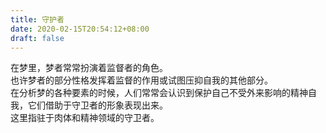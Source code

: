 ```yaml
---
title: 守护者
date: 2020-02-15T20:54:12+08:00
draft: false
---
```


在梦里，梦者常常扮演着监督者的角色。<br>
也许梦者的部分性格发挥着监督的作用或试图压抑自我的其他部分。<br>
在分析梦的各种要素的时候，人们常常会认识到保护自己不受外来影响的精神自我，它们借助于守卫者的形象表现出来。<br>
这里指驻于肉体和精神领域的守卫者。<br>
